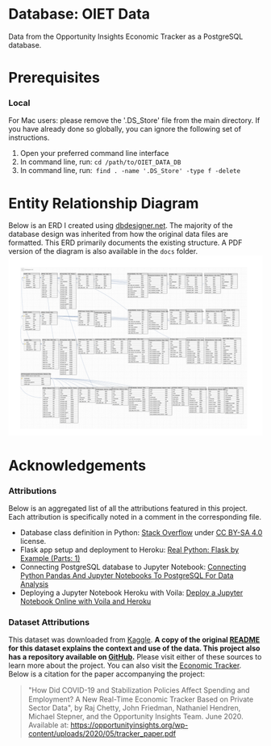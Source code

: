 # Database: OIET Data
Data from the Opportunity Insights Economic Tracker as a PostgreSQL database.

# Prerequisites

### Local
  For Mac users: please remove the '.DS_Store' file from the main directory.
If you have already done so globally, you can ignore the following set of instructions.
1) Open your preferred command line interface
2) In command line, run: `cd /path/to/OIET_DATA_DB`
3) In command line, run:` find . -name '.DS_Store' -type f -delete`

# Entity Relationship Diagram
Below is an ERD I created using [dbdesigner.net](https://www.dbdesigner.net/). The majority of the database design was inherited from how the original data files are formatted. This ERD primarily documents the existing structure. A PDF version of the diagram is also available in the `docs` folder.
[![](docs/entity_relationship_diagram.png)](docs/entity_relationship_diagram.png)

# Acknowledgements

### Attributions
Below is an aggregated list of all the attributions featured in this project. Each attribution is specifically noted in a comment in the corresponding file.
* Database class definition in Python: [Stack Overflow](https://stackoverflow.com/a/38078544/) under [CC BY-SA 4.0](https://creativecommons.org/licenses/by-sa/4.0/) license.
* Flask app setup and deployment to Heroku: [Real Python: Flask by Example (Parts: 1)](https://realpython.com/flask-by-example-part-1-project-setup/#project-setup)
* Connecting PostgreSQL database to Jupyter Notebook: [Connecting Python Pandas And Jupyter Notebooks To PostgreSQL For Data Analysis](https://blog.panoply.io/connecting-jupyter-notebook-with-postgresql-for-python-data-analysis)
* Deploying a Jupyter Notebook Heroku with Voila: [Deploy a Jupyter Notebook Online with Voila and Heroku](https://pythonforundergradengineers.com/deploy-jupyter-notebook-voila-heroku.html#test-voila-locally)

### Dataset Attributions
This dataset was downloaded from [Kaggle](https://www.kaggle.com/douglaskgaraujo/opportunity-insights-real-time-economic-tracker-us). **A copy of the original [README](docs/oiet_readme.md) for this dataset explains the context and use of the data. This project also has a repository available on [GitHub](https://github.com/OpportunityInsights/EconomicTracker).** Please visit either of these sources to learn more about the project. You can also visit the [Economic Tracker](https://tracktherecovery.org). Below is a citation for the paper accompanying the project:
> "How Did COVID-19 and Stabilization Policies Aﬀect Spending and Employment? A New Real-Time Economic Tracker Based on Private Sector Data", by Raj Chetty, John Friedman, Nathaniel Hendren, Michael Stepner, and the Opportunity Insights Team. June 2020. Available at: https://opportunityinsights.org/wp-content/uploads/2020/05/tracker_paper.pdf




